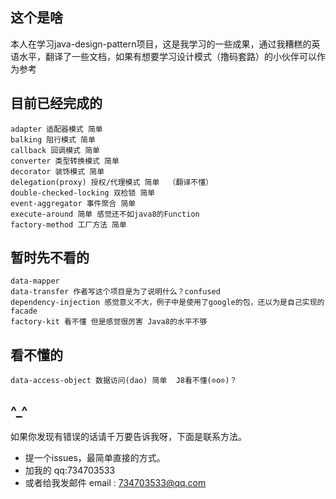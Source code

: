 ## 这个是啥
本人在学习java-design-pattern项目，这是我学习的一些成果，通过我糟糕的英语水平，翻译了一些文档，如果有想要学习设计模式（撸码套路）的小伙伴可以作为参考

## 目前已经完成的
    adapter 适配器模式 简单
    balking 阻行模式 简单
    callback 回调模式 简单
    converter 类型转换模式 简单
    decorator 装饰模式 简单
    delegation(proxy) 授权/代理模式 简单  （翻译不懂）
    double-checked-locking 双检锁 简单
    event-aggregator 事件聚合 简单
    execute-around 简单 感觉还不如java8的Function
    factory-method 工厂方法 简单

## 暂时先不看的
    data-mapper
    data-transfer 作者写这个项目是为了说明什么？confused
    dependency-injection 感觉意义不大，例子中是使用了google的包，还以为是自己实现的
    facade
    factory-kit 看不懂 但是感觉很厉害 Java8的水平不够

## 看不懂的
    data-access-object 数据访问(dao) 简单  J8看不懂(⊙o⊙)？
## ^_^
如果你发现有错误的话请千万要告诉我呀，下面是联系方法。
* 提一个issues，最简单直接的方式。
* 加我的 qq:734703533
* 或者给我发邮件 email : 734703533@qq.com